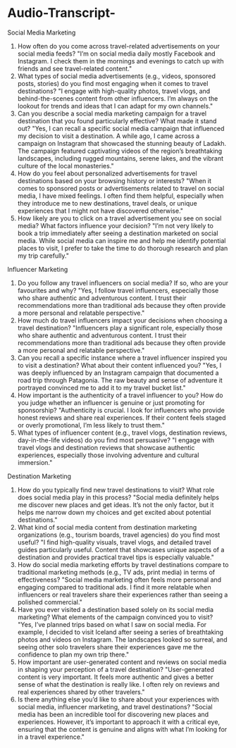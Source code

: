 # Audio-Transcript-

Social Media Marketing
1.	How often do you come across travel-related advertisements on your social media feeds? "I’m on social media daily mostly Facebook and Instagram. I check them in the mornings and evenings to catch up with friends and see travel-related content."
2.	What types of social media advertisements (e.g., videos, sponsored posts, stories) do you find most engaging when it comes to travel destinations? "I engage with high-quality photos, travel vlogs, and behind-the-scenes content from other influencers. I’m always on the lookout for trends and ideas that I can adapt for my own channels."
3.	Can you describe a social media marketing campaign for a travel destination that you found particularly effective? What made it stand out? "Yes, I can recall a specific social media campaign that influenced my decision to visit a destination. A while ago, I came across a campaign on Instagram that showcased the stunning beauty of Ladakh. The campaign featured captivating videos of the region’s breathtaking landscapes, including rugged mountains, serene lakes, and the vibrant culture of the local monasteries."
4.	How do you feel about personalized advertisements for travel destinations based on your browsing history or interests? "When it comes to sponsored posts or advertisements related to travel on social media, I have mixed feelings. I often find them helpful, especially when they introduce me to new destinations, travel deals, or unique experiences that I might not have discovered otherwise."
5.	How likely are you to click on a travel advertisement you see on social media? What factors influence your decision? "I’m not very likely to book a trip immediately after seeing a destination marketed on social media. While social media can inspire me and help me identify potential places to visit, I prefer to take the time to do thorough research and plan my trip carefully."

   
Influencer Marketing
1.	Do you follow any travel influencers on social media? If so, who are your favourites and why? "Yes, I follow travel influencers, especially those who share authentic and adventurous content. I trust their recommendations more than traditional ads because they often provide a more personal and relatable perspective."
2.	How much do travel influencers impact your decisions when choosing a travel destination? "Influencers play a significant role, especially those who share authentic and adventurous content. I trust their recommendations more than traditional ads because they often provide a more personal and relatable perspective."
3.	Can you recall a specific instance where a travel influencer inspired you to visit a destination? What about their content influenced you? "Yes, I was deeply influenced by an Instagram campaign that documented a road trip through Patagonia. The raw beauty and sense of adventure it portrayed convinced me to add it to my travel bucket list."
4.	How important is the authenticity of a travel influencer to you? How do you judge whether an influencer is genuine or just promoting for sponsorship? "Authenticity is crucial. I look for influencers who provide honest reviews and share real experiences. If their content feels staged or overly promotional, I’m less likely to trust them."
5.	What types of influencer content (e.g., travel vlogs, destination reviews, day-in-the-life videos) do you find most persuasive? "I engage with travel vlogs and destination reviews that showcase authentic experiences, especially those involving adventure and cultural immersion."


Destination Marketing
1.	How do you typically find new travel destinations to visit? What role does social media play in this process? "Social media definitely helps me discover new places and get ideas. It’s not the only factor, but it helps me narrow down my choices and get excited about potential destinations."
2.	What kind of social media content from destination marketing organizations (e.g., tourism boards, travel agencies) do you find most useful? "I find high-quality visuals, travel vlogs, and detailed travel guides particularly useful. Content that showcases unique aspects of a destination and provides practical travel tips is especially valuable."
3.	How do social media marketing efforts by travel destinations compare to traditional marketing methods (e.g., TV ads, print media) in terms of effectiveness? "Social media marketing often feels more personal and engaging compared to traditional ads. I find it more relatable when influencers or real travelers share their experiences rather than seeing a polished commercial."
4.	Have you ever visited a destination based solely on its social media marketing? What elements of the campaign convinced you to visit? "Yes, I’ve planned trips based on what I saw on social media. For example, I decided to visit Iceland after seeing a series of breathtaking photos and videos on Instagram. The landscapes looked so surreal, and seeing other solo travelers share their experiences gave me the confidence to plan my own trip there."
5.	How important are user-generated content and reviews on social media in shaping your perception of a travel destination? "User-generated content is very important. It feels more authentic and gives a better sense of what the destination is really like. I often rely on reviews and real experiences shared by other travelers."
6.	Is there anything else you’d like to share about your experiences with social media, influencer marketing, and travel destinations? "Social media has been an incredible tool for discovering new places and experiences. However, it’s important to approach it with a critical eye, ensuring that the content is genuine and aligns with what I’m looking for in a travel experience."
